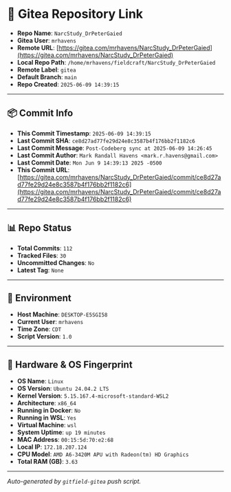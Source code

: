 # 🔗 Gitea Repository Link

- **Repo Name**: `NarcStudy_DrPeterGaied`
- **Gitea User**: `mrhavens`
- **Remote URL**: [https://gitea.com/mrhavens/NarcStudy_DrPeterGaied](https://gitea.com/mrhavens/NarcStudy_DrPeterGaied)
- **Local Repo Path**: `/home/mrhavens/fieldcraft/NarcStudy_DrPeterGaied`
- **Remote Label**: `gitea`
- **Default Branch**: `main`
- **Repo Created**: `2025-06-09 14:39:15`

---

## 📦 Commit Info

- **This Commit Timestamp**: `2025-06-09 14:39:15`
- **Last Commit SHA**: `ce8d27ad77fe29d24e8c3587b4f176bb2f1182c6`
- **Last Commit Message**: `Post-Codeberg sync at 2025-06-09 14:26:45`
- **Last Commit Author**: `Mark Randall Havens <mark.r.havens@gmail.com>`
- **Last Commit Date**: `Mon Jun 9 14:39:13 2025 -0500`
- **This Commit URL**: [https://gitea.com/mrhavens/NarcStudy_DrPeterGaied/commit/ce8d27ad77fe29d24e8c3587b4f176bb2f1182c6](https://gitea.com/mrhavens/NarcStudy_DrPeterGaied/commit/ce8d27ad77fe29d24e8c3587b4f176bb2f1182c6)

---

## 📊 Repo Status

- **Total Commits**: `112`
- **Tracked Files**: `30`
- **Uncommitted Changes**: `No`
- **Latest Tag**: `None`

---

## 🧭 Environment

- **Host Machine**: `DESKTOP-E5SGI58`
- **Current User**: `mrhavens`
- **Time Zone**: `CDT`
- **Script Version**: `1.0`

---

## 🧬 Hardware & OS Fingerprint

- **OS Name**: `Linux`
- **OS Version**: `Ubuntu 24.04.2 LTS`
- **Kernel Version**: `5.15.167.4-microsoft-standard-WSL2`
- **Architecture**: `x86_64`
- **Running in Docker**: `No`
- **Running in WSL**: `Yes`
- **Virtual Machine**: `wsl`
- **System Uptime**: `up 19 minutes`
- **MAC Address**: `00:15:5d:70:e2:68`
- **Local IP**: `172.18.207.124`
- **CPU Model**: `AMD A6-3420M APU with Radeon(tm) HD Graphics`
- **Total RAM (GB)**: `3.63`

---

_Auto-generated by `gitfield-gitea` push script._
